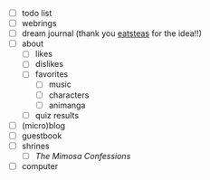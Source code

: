 - [ ] todo list
- [ ] webrings
- [ ] dream journal (thank you [eatsteas](https://eatsteas.neocities.org/dreamjournal/) for the idea!!)
- [ ] about
    - [ ] likes
    - [ ] dislikes
    - [ ] favorites
        - [ ] music
        - [ ] characters
        - [ ] animanga
    - [ ] quiz results
- [ ] (micro)blog
- [ ] guestbook
- [ ] shrines
    - [ ] *The Mimosa Confessions*
- [ ] computer
